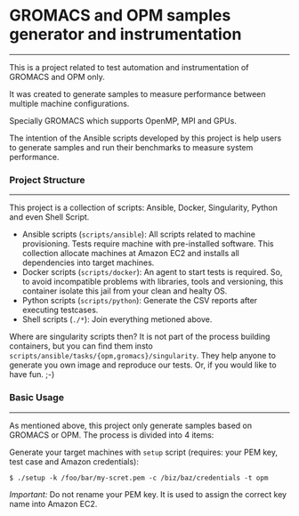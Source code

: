 # GROMACS and OPM samples generator and instrumentation
-----------------------

This is a project related to test automation and instrumentation of GROMACS and OPM only.

It was created to generate samples to measure performance between multiple machine configurations.

Specially GROMACS which supports OpenMP, MPI and GPUs.

The intention of the Ansible scripts developed by this project is help users to generate samples and run their benchmarks to measure system performance.

### Project Structure
-----------------------

This project is a collection of scripts: Ansible, Docker, Singularity, Python and even Shell Script.

- Ansible scripts (`scripts/ansible`): All scripts related to machine provisioning. Tests require machine with pre-installed software. This collection allocate machines at Amazon EC2 and installs all dependencies into target machines.
- Docker scripts (`scripts/docker`): An agent to start tests is required. So, to avoid incompatible problems with libraries, tools and versioning, this container isolate this jail from your clean and healty OS.
- Python scripts (`scripts/python`): Generate the CSV reports after executing testcases.
- Shell scripts (`./*`): Join everything metioned above.

Where are singularity scripts then? It is not part of the process building containers, but you can find them insto `scripts/ansible/tasks/{opm,gromacs}/singularity`. They help anyone to generate you own image and reproduce our tests. Or, if you would like to have fun. ;-)

### Basic Usage
-----------------------

As mentioned above, this project only generate samples based on GROMACS or OPM. The process is divided into 4 items:

Generate your target machines with `setup` script (requires: your PEM key, test case and Amazon credentials):

    $ ./setup -k /foo/bar/my-scret.pem -c /biz/baz/credentials -t opm

*Important:* Do not rename your PEM key. It is used to assign the correct key name into Amazon EC2.
